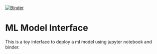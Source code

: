 [![Binder](https://mybinder.org/badge_logo.svg)](https://mybinder.org/v2/gh/FyzHsn/ml-gui/master)

# ML Model Interface
This is a toy interface to deploy a ml model using jupyter notebook and binder.
